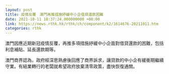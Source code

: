```yaml
---
layout: post
title: 疫情反覆　澳門再推措施紓緩中小企借貸還款困難
date: 2021-10-11 18:37:24.000000000 +08:00
link: https://news.rthk.hk/rthk/ch/component/k2/1614676-20211011.htm
categories: rthk
---
```


澳門因應近期新冠疫情反覆，再推多項措施紓緩中小企面對借貸還款的困難，包括利息補貼、延長還款期等。

澳門商界認為，政府經深思熟慮後回應了商界訴求，讓貸款的中小企有緩衝期繼續守業。有結業轉行的老闆就希望政府放棄清零政策，盡快恢復通關。
